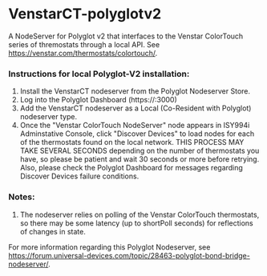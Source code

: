 # VenstarCT-polyglotv2
A NodeServer for Polyglot v2 that interfaces to the Venstar ColorTouch series of thremostats through a local API. See https://venstar.com/thermostats/colortouch/.

### Instructions for local Polyglot-V2 installation:

1. Install the VenstarCT nodeserver from the Polyglot Nodeserver Store.
2. Log into the Polyglot Dashboard (https://<Polyglot Server IP Address>:3000)
3. Add the VenstarCT nodeserver as a Local (Co-Resident with Polyglot) nodeserver type.
4. Once the "Venstar ColorTouch NodeServer" node appears in ISY994i Adminstative Console, click "Discover Devices" to load nodes for each of the thermostats found on the local network. THIS PROCESS MAY TAKE SEVERAL SECONDS depending on the number of thermostats you have, so please be patient and wait 30 seconds or more before retrying. Also, please check the Polyglot Dashboard for messages regarding Discover Devices failure conditions.

### Notes:

1. The nodeserver relies on polling of the Venstar ColorTouch thermostats, so there may be some latency (up to shortPoll seconds) for reflections of changes in state.

For more information regarding this Polyglot Nodeserver, see https://forum.universal-devices.com/topic/28463-polyglot-bond-bridge-nodeserver/.